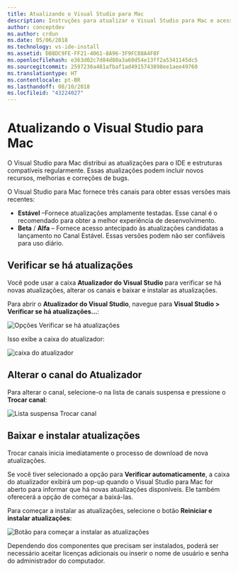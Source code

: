 ```yaml
---
title: Atualizando o Visual Studio para Mac
description: Instruções para atualizar o Visual Studio para Mac e acessar as versões prévias.
author: conceptdev
ms.author: crdun
ms.date: 05/06/2018
ms.technology: vs-ide-install
ms.assetid: DB8DC9FE-FF21-4061-8A96-3F9FC08A4F8F
ms.openlocfilehash: e363d02c7d84d80a3a60d54e13ff2a5341145dc5
ms.sourcegitcommit: 2597236a481afbaf1ad4915743898ee1aee49760
ms.translationtype: HT
ms.contentlocale: pt-BR
ms.lasthandoff: 08/10/2018
ms.locfileid: "43224027"
---
```

# <a name="updating-visual-studio-for-mac"></a>Atualizando o Visual Studio para Mac

O Visual Studio para Mac distribui as atualizações para o IDE e estruturas compatíveis regularmente. Essas atualizações podem incluir novos recursos, melhorias e correções de bugs.

O Visual Studio para Mac fornece três canais para obter essas versões mais recentes:

* **Estável** –Fornece atualizações amplamente testadas. Esse canal é o recomendado para obter a melhor experiência de desenvolvimento.
* **Beta** / **Alfa** – Fornece acesso antecipado às atualizações candidatas a lançamento no Canal Estável. Essas versões podem não ser confiáveis para uso diário.

## <a name="checking-for-updates"></a>Verificar se há atualizações

Você pode usar a caixa **Atualizador do Visual Studio** para verificar se há novas atualizações, alterar os canais e baixar e instalar as atualizações.

Para abrir o **Atualizador do Visual Studio**, navegue para **Visual Studio > Verificar se há atualizações...**:

![Opções Verificar se há atualizações](media/update-image1.png)

Isso exibe a caixa do atualizador:

![caixa do atualizador](media/update-image2.png)

## <a name="changing-the-updater-channel"></a>Alterar o canal do Atualizador

Para alterar o canal, selecione-o na lista de canais suspensa e pressione o **Trocar canal**:

![Lista suspensa Trocar canal](media/update-image3.png)

## <a name="downloading-and-installing-updates"></a>Baixar e instalar atualizações

Trocar canais inicia imediatamente o processo de download de nova atualizações.

Se você tiver selecionado a opção para **Verificar automaticamente**, a caixa do atualizador exibirá um pop-up quando o Visual Studio para Mac for aberto para informar que há novas atualizações disponíveis. Ele também oferecerá a opção de começar a baixá-las.

Para começar a instalar as atualizações, selecione o botão **Reiniciar e instalar atualizações**:

![Botão para começar a instalar as atualizações](media/update-image4.png)

Dependendo dos componentes que precisam ser instalados, poderá ser necessário aceitar licenças adicionais ou inserir o nome de usuário e senha do administrador do computador.
